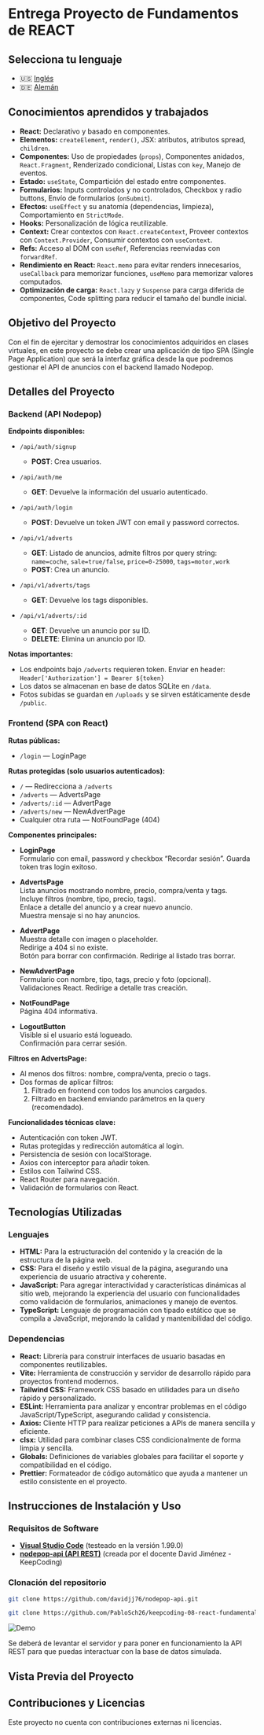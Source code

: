 # Entrega Proyecto de Fundamentos de REACT

## Selecciona tu lenguaje

- 🇺🇸 [Inglés](README.md)
- 🇩🇪 [Alemán](README.de.md)

<!-- ------------------------------------------------------------------------------------------- -->
## Conocimientos aprendidos y trabajados

- **React:** Declarativo y basado en componentes.
- **Elementos:** `createElement`, `render()`, JSX: atributos, atributos spread, `children`.
- **Componentes:** Uso de propiedades (`props`), Componentes anidados, `React.Fragment`, Renderizado condicional, Listas con `key`, Manejo de eventos.
- **Estado:** `useState`, Compartición del estado entre componentes.
- **Formularios:** Inputs controlados y no controlados, Checkbox y radio buttons, Envío de formularios (`onSubmit`).
- **Efectos:** `useEffect` y su anatomía (dependencias, limpieza), Comportamiento en `StrictMode`.
- **Hooks:** Personalización de lógica reutilizable.
- **Context:** Crear contextos con `React.createContext`, Proveer contextos con `Context.Provider`, Consumir contextos con `useContext`.
- **Refs:** Acceso al DOM con `useRef`, Referencias reenviadas con `forwardRef`.
- **Rendimiento en React:** `React.memo` para evitar renders innecesarios, `useCallback` para memorizar funciones, `useMemo` para memorizar valores computados.
- **Optimización de carga:** `React.lazy` y `Suspense` para carga diferida de componentes, Code splitting para reducir el tamaño del bundle inicial.

<!-- ------------------------------------------------------------------------------------------- -->
## Objetivo del Proyecto

Con el fin de ejercitar y demostrar los conocimientos adquiridos en clases virtuales, en este proyecto se debe crear una aplicación de tipo SPA (Single Page Application) que será la interfaz gráfica desde la que podremos gestionar el API de anuncios con el backend llamado Nodepop.

<!-- ------------------------------------------------------------------------------------------- -->
## Detalles del Proyecto

### Backend (API Nodepop)

**Endpoints disponibles:**

- `/api/auth/signup`  
  - **POST**: Crea usuarios.

- `/api/auth/me`  
  - **GET**: Devuelve la información del usuario autenticado.

- `/api/auth/login`  
  - **POST**: Devuelve un token JWT con email y password correctos.

- `/api/v1/adverts`  
  - **GET**: Listado de anuncios, admite filtros por query string:  
    `name=coche`, `sale=true/false`, `price=0-25000`, `tags=motor,work`  
  - **POST**: Crea un anuncio.

- `/api/v1/adverts/tags`  
  - **GET**: Devuelve los tags disponibles.

- `/api/v1/adverts/:id`  
  - **GET**: Devuelve un anuncio por su ID.  
  - **DELETE**: Elimina un anuncio por ID.

**Notas importantes:**

- Los endpoints bajo `/adverts` requieren token. Enviar en header:
  `Header['Authorization'] = Bearer ${token}`  
- Los datos se almacenan en base de datos SQLite en `/data`.  
- Fotos subidas se guardan en `/uploads` y se sirven estáticamente desde `/public`.  

### Frontend (SPA con React)

**Rutas públicas:**

- `/login` — LoginPage

**Rutas protegidas (solo usuarios autenticados):**

- `/` — Redirecciona a `/adverts`  
- `/adverts` — AdvertsPage  
- `/adverts/:id` — AdvertPage  
- `/adverts/new` — NewAdvertPage  
- Cualquier otra ruta — NotFoundPage (404)

**Componentes principales:**

- **LoginPage**  
  Formulario con email, password y checkbox “Recordar sesión”. Guarda token tras login exitoso.

- **AdvertsPage**  
  Lista anuncios mostrando nombre, precio, compra/venta y tags.  
  Incluye filtros (nombre, tipo, precio, tags).  
  Enlace a detalle del anuncio y a crear nuevo anuncio.  
  Muestra mensaje si no hay anuncios.

- **AdvertPage**  
  Muestra detalle con imagen o placeholder.  
  Redirige a 404 si no existe.  
  Botón para borrar con confirmación. Redirige al listado tras borrar.

- **NewAdvertPage**  
  Formulario con nombre, tipo, tags, precio y foto (opcional).  
  Validaciones React. Redirige a detalle tras creación.

- **NotFoundPage**  
  Página 404 informativa.

- **LogoutButton**  
  Visible si el usuario está logueado.  
  Confirmación para cerrar sesión.

**Filtros en AdvertsPage:**

- Al menos dos filtros: nombre, compra/venta, precio o tags.  
- Dos formas de aplicar filtros:  
  1. Filtrado en frontend con todos los anuncios cargados.  
  2. Filtrado en backend enviando parámetros en la query (recomendado).

**Funcionalidades técnicas clave:**

- Autenticación con token JWT.  
- Rutas protegidas y redirección automática al login.  
- Persistencia de sesión con localStorage.  
- Axios con interceptor para añadir token.  
- Estilos con Tailwind CSS.  
- React Router para navegación.  
- Validación de formularios con React.

<!-- ------------------------------------------------------------------------------------------- -->
## Tecnologías Utilizadas

### Lenguajes

- **HTML:** Para la estructuración del contenido y la creación de la estructura de la página web.
- **CSS:** Para el diseño y estilo visual de la página, asegurando una experiencia de usuario atractiva y coherente.
- **JavaScript:** Para agregar interactividad y características dinámicas al sitio web, mejorando la experiencia del usuario con funcionalidades como validación de formularios, animaciones y manejo de eventos.
- **TypeScript:** Lenguaje de programación con tipado estático que se compila a JavaScript, mejorando la calidad y mantenibilidad del código.

### Dependencias

- **React:** Librería para construir interfaces de usuario basadas en componentes reutilizables.
- **Vite:** Herramienta de construcción y servidor de desarrollo rápido para proyectos frontend modernos.
- **Tailwind CSS:** Framework CSS basado en utilidades para un diseño rápido y personalizado.
- **ESLint:** Herramienta para analizar y encontrar problemas en el código JavaScript/TypeScript, asegurando calidad y consistencia.
- **Axios:** Cliente HTTP para realizar peticiones a APIs de manera sencilla y eficiente.
- **clsx:** Utilidad para combinar clases CSS condicionalmente de forma limpia y sencilla.
- **Globals:** Definiciones de variables globales para facilitar el soporte y compatibilidad en el código.
- **Prettier:** Formateador de código automático que ayuda a mantener un estilo consistente en el proyecto.

<!-- ------------------------------------------------------------------------------------------- -->
## Instrucciones de Instalación y Uso

### Requisitos de Software

- **[Visual Studio Code](https://code.visualstudio.com/)** (testeado en la versión 1.99.0)
- **[nodepop-api (API REST)](https://github.com/davidjj76/nodepop-api)** (creada por el docente David Jiménez - KeepCoding)

### Clonación del repositorio

```bash
git clone https://github.com/davidjj76/nodepop-api.git
```

```bash
git clone https://github.com/PabloSch26/keepcoding-08-react-fundamentals.git
```

![Demo](https://github.com/PabloSch26/pablo-abaroa-schilling/blob/main/etc/clone-repository-visual-studio-code.gif)

Se deberá de levantar el servidor y para poner en funcionamiento la API REST para que puedas interactuar con la base de datos simulada.

<!-- ------------------------------------------------------------------------------------------- -->
## Vista Previa del Proyecto

<!-- ------------------------------------------------------------------------------------------- -->

## Contribuciones y Licencias

Este proyecto no cuenta con contribuciones externas ni licencias.
